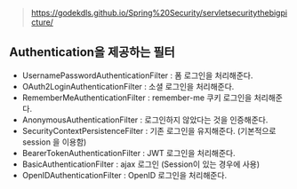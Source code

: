 > https://godekdls.github.io/Spring%20Security/servletsecuritythebigpicture/

## Authentication을 제공하는 필터

- UsernamePasswordAuthenticationFilter : 폼 로그인을 처리해준다.
- OAuth2LoginAuthenticationFilter : 소셜 로그인을 처리해준다.
- RememberMeAuthenticationFilter : remember-me 쿠키 로그인을 처리해준다.
- AnonymousAuthenticationFilter : 로그인하지 않았다는 것을 인증해준다.
- SecurityContextPersistenceFilter : 기존 로그인을 유지해준다. (기본적으로 session 을 이용함)
- BearerTokenAuthenticationFilter : JWT 로그인을 처리해준다.
- BasicAuthenticationFilter : ajax 로그인 (Session이 있는 경우에 사용)
- OpenIDAuthenticationFilter : OpenID 로그인을 처리해준다.
